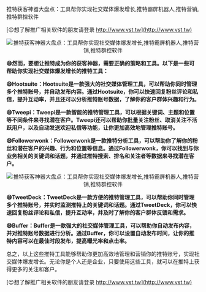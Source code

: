 推特获客神器大盘点：工具帮你实现社交媒体爆发增长,推特霸屏机器人,推特营销,推特群控软件

[😍想了解推广相关软件的朋友请登录 http://www.vst.tw](http://www.vst.tw)

 <center><img src="https://vst.tw/MP4/tuiguang/png/1.png" alt="推特获客神器大盘点：工具帮你实现社交媒体爆发增长,推特霸屏机器人,推特营销,推特群控软件"></center>

**😄然而，要想让推特成为你的获客神器，需要正确的策略和工具。以下是一些可帮助你实现社交媒体爆发增长的推特工具：**

**😄Hootsuite：Hootsuite是一款强大的社交媒体管理工具，可以帮助你同时管理多个推特账号，并自动发布内容。通过Hootsuite，你可以快速回复粉丝评论和私信，提升互动率，并且还可以分析推特账号数据，了解你的客户群体兴趣和行为。**

**😄Tweepi：Tweepi是一款智能的推特管理工具，可以根据关键词、主题和位置等不同条件来寻找潜在客户。Tweepi还可以帮助你批量关注粉丝、取消关注不活跃用户，以及自动发送欢迎私信等功能，让你更加高效地管理推特账号。**

**😄Followerwonk：Followerwonk是一款推特分析工具，可以帮助你了解你的粉丝和潜在客户的兴趣、行为和位置等信息。通过Followerwonk，你可以找到与你业务相关的关键词和话题，并通过推特搜索、排名和关注者等数据来寻找潜在客户。**

 <center><img src="https://vst.tw/MP4/tuiguang/png/8.png" alt="推特获客神器大盘点：工具帮你实现社交媒体爆发增长,推特霸屏机器人,推特营销,推特群控软件"></center>

**😄TweetDeck：TweetDeck是一款方便的推特管理工具，可以帮助你同时管理多个推特账号，并实时监测推特上的关键词和话题。通过TweetDeck，你可以快速回复粉丝评论和私信，提升互动率，并及时了解你的客户群体反馈和需求。**

**😄Buffer：Buffer是一款强大的社交媒体管理工具，可以帮助你自动发布内容，并对推特账号数据进行分析。通过Buffer，你可以设置自动发布时间，让你的推特内容可以在最佳时段发布，提高曝光率和点击率。**

总之，以上这些推特工具能够帮助你更加高效地管理和营销你的推特账号，实现社交媒体爆发增长。无论你是个人还是企业，只要使用这些工具，就可以在推特上获得更多的关注和客户。

[😍想了解推广相关软件的朋友请登录 http://www.vst.tw](http://www.vst.tw)



